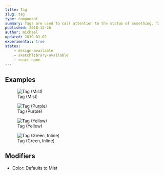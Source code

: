 ```yaml
---
title: Tag
slug: tag
type: component
summary: Tags are used to call attention to the status of something. Tag color dictates the border and background color.
published: 2018-12-26
author: michael
updated: 2019-01-02
experimental: true
status:
    - design-available
    - sketchlibrary-available
    - react-none
---
```


##  Examples

<figure>
    <img src="/static/images/tag-mist.png" alt="Tag (Mist)">
    <figcaption>Tag (Mist)</figcaption>
</figure>

<figure>
    <img src="/static/images/tag-purple.png" alt="Tag (Purple)">
    <figcaption>Tag (Purple)</figcaption>
</figure>

<figure>
    <img src="/static/images/tag-yellow.png" alt="Tag (Yellow)">
    <figcaption>Tag (Yellow)</figcaption>
</figure>

<figure>
    <img src="/static/images/tag-green-inline.png" alt="Tag (Green, Inline)">
    <figcaption>Tag (Green, Inline)</figcaption>
</figure>

## Modifiers
* Color: Defaults to Mist